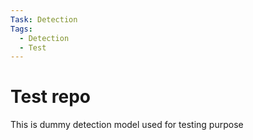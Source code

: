 ```yaml
---
Task: Detection
Tags:
  - Detection
  - Test
---
```


# Test repo
This is dummy detection model used for testing purpose